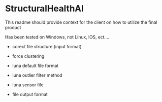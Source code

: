 # StructuralHealthAI
This readme should provide context for the client on how to utilize the final product

Has been tested on Windows, not Linux, IOS, ect....

- corect file structure (input format)
- force clustering

- luna default file format
- luna outlier filter method
- luna sensor file

- file output format
